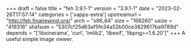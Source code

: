 +++
draft = false
title = "feh 3.9.1-1"
version = "3.9.1-1"
date = "2023-02-26T17:57:14"
categories = ['xapps-extra']
upstreamurl = "http://feh.finalrewind.org/"
arch = "x86_64"
size = "168260"
usize = "419316"
sha1sum = "5307cf25d63af5fe34a52b00ce3829617ba9789d"
depends = "['libxinerama', 'curl', 'imlib2', 'libexif', 'libpng>=1.6.20']"
+++
A useful simple image viewer.